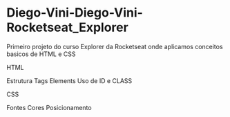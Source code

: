 # Diego-Vini-Diego-Vini-Rocketseat_Explorer

Primeiro projeto do curso Explorer da Rocketseat onde aplicamos conceitos basicos de HTML e CSS

HTML

Estrutura
Tags
Elements
Uso de ID e CLASS

CSS

Fontes
Cores
Posicionamento
